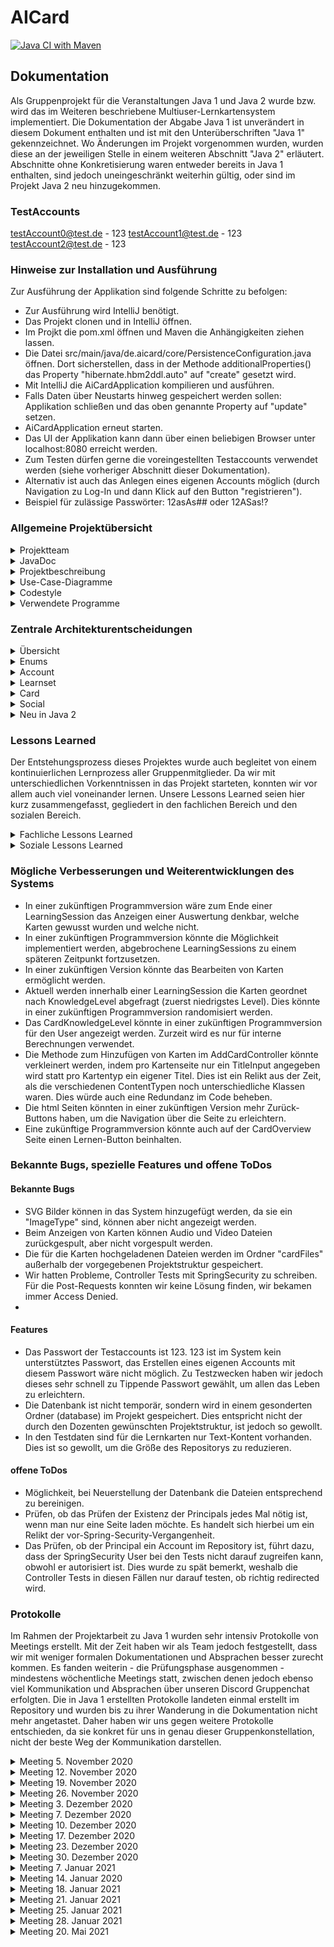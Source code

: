 # AICard
[![Java CI with Maven](https://github.com/fh-erfurt/aiCard/workflows/Java%20CI%20with%20Maven/badge.svg)](https://github.com/fh-erfurt/aiCard/actions)

## Dokumentation
Als Gruppenprojekt für die Veranstaltungen Java 1 und Java 2 wurde bzw. wird das im Weiteren beschriebene 
Multiuser-Lernkartensystem implementiert. 
Die Dokumentation der Abgabe Java 1 ist unverändert in diesem Dokument enthalten und ist mit den Unterüberschriften "Java 1" gekennzeichnet.
Wo Änderungen im Projekt vorgenommen wurden, wurden diese an der jeweiligen Stelle in einem weiteren Abschnitt "Java 2" erläutert.
Abschnitte ohne Konkretisierung waren entweder bereits in Java 1 enthalten, sind jedoch uneingeschränkt weiterhin gültig, oder sind im Projekt Java 2 neu hinzugekommen.

### TestAccounts
testAccount0@test.de - 123
testAccount1@test.de - 123
testAccount2@test.de - 123

### Hinweise zur Installation und Ausführung

Zur Ausführung der Applikation sind folgende Schritte zu befolgen:

- Zur Ausführung wird IntelliJ benötigt. 
- Das Projekt clonen und in IntelliJ öffnen.
- Im Projkt die pom.xml öffnen und Maven die Anhängigkeiten ziehen lassen.
- Die Datei src/main/java/de.aicard/core/PersistenceConfiguration.java öffnen. Dort sicherstellen, dass in der Methode additionalProperties() das Property "hibernate.hbm2ddl.auto" auf "create" gesetzt wird.
- Mit IntelliJ die AiCardApplication kompilieren und ausführen. 
- Falls Daten über Neustarts hinweg gespeichert werden sollen: Applikation schließen und das oben genannte Property auf "update" setzen.
- AiCardApplication erneut starten. 
- Das UI der Applikation kann dann über einen beliebigen Browser unter localhost:8080 erreicht werden.
- Zum Testen dürfen gerne die voreingestellten Testaccounts verwendet werden (siehe vorheriger Abschnitt dieser Dokumentation).
- Alternativ ist auch das Anlegen eines eigenen Accounts möglich (durch Navigation zu Log-In und dann Klick auf den Button "registrieren").
- Beispiel für zulässige Passwörter: 12asAs## oder 12ASas!?


### Allgemeine Projektübersicht

<details>
<summary>Projektteam</summary>
<br>

Das Team besteht aus 5 Mitgliedern, alle aus der Vertiefungsrichtung Ingenieursinformatik:
* **Clemens Berger** - [Profil](https://github.com/ClemensESB)
* **Antonio Blechschmidt** - [Profil](https://github.com/AntonioBlechschmidt)
* **Martin Kühlborn** - [Profil](https://github.com/KhbrnDev)
* **Daniel Michel** - [Profil](https://github.com/DanielMichel350)
* **Amine Semlali** - [Profil](https://github.com/AmineSemlali)

####Zuständigkeiten im Team:

- Amine Semlali: Domains, Repositories, Tests, Testdaten
- Antonio Blechschmidt: Frontend komplett
- Clemens Berger: Controller, Services, Models, Repositories, Testdaten
- Daniel Michel: Dokumentation, Services, Repositories, Tests
- Martin Kühlborn: Controller, Models, Services, Repositories, html, Spring Security, Testdaten
</details>

<details>
<summary>JavaDoc</summary>
<br>

[Hier](doc/JavaDoc/index.html) geht es zu unserer JavaDoc.

</details>



<details>
<summary>Projektbeschreibung</summary>

####Java 1

Ziel des Projektes ist es, ein Multiuser-Kartenlernsystem für Studierende und Lehrende als Pilotprojekt an der FH Erfurt
zu entwickeln. Um das System nutzen zu können, müssen die Studierenden und Lehrenden einen Account erstellen. Hierzu
sind die Angaben Hochschul-Email und Passwort zwingend erforderlich, da diese zum Login benötigt werden. Studierende
können sich ihrem Studienfach zuordnen. Alle können LearnSets anlegen. LearnSets sind eine Gruppierung von maximal 200 digitalen
Karten aus einem bestimmten Fachbereich. Ein LearnSet muss beim Erstelen benannt und beschrieben werden. 
LearnSets können als Sichtbarkeit entweder PRIVATE (nur der erstellende Account kann sie sehen und abonnieren), 
PUBLIC (alle können sie sehen und abonnieren) oder PROTECTED (der erstellende Account und alle Accounts in seiner
Freundesliste kann sie sehen und abonnieren) haben. Jede Karte im LearnSet besteht aus zwei Seiten, einer Vorder- und
einer Rückseite.
<br>
User können über eine Suchfunktion LearnSets finden, die für sie sichtbar sind, und sie zu ihrem Account hinzufügen
(abonnieren). Von abonnierten LearnSets aus können Abfragen gestartet werden, sogenannte Learning-Sessions. Beim Erstellen 
einer Learning-Session kann man auswählen, wie viele Karten in einer Abfrage abgefragt werden sollen: 10, 20, 30, 40 oder 50. Es werden automatisiert in einer LearningSession genau die Karten abgefragt, die über den niedrigsten Status verfügen.
Wird ein LearnSet neu abonniert, wird der Status jeder Karte auf diesen niedrigsten Wert gesetzt. Während einer LearningSession ist von dem Nutzer selbst anzugeben, ob er die Karte gewusst hat oder nicht. Anhand dieser Angabe wird der Status der Karte aktualisiert.
<br>
Accounts können Chats mit anderen Accounts erstellen und sich hierüber austauschen. Dem Austausch unter den Accounts dient
des Weiteren die Möglichkeit, LearnSets zu kommentieren und sie zu bewerten.

<br>
Ursprünglich wurde darüber hinaus überlegt, dem System eine Funktion hinzuzufügen, die es den Accouts ermöglicht, Gruppen mit anderen Accounts zu bilden und hierüber gemeinsam LearnSets zu erstellen.
Diese Funktion wurde jedoch nicht umgesetzt, da die Gruppe sich dazu entschied, lieber einen Fokus auf die Qualität der Kernfunktionen des Kartenlernsystems zu legen.
Gänzlich verabschiedet haben wir uns von dieser Funktion jedoch noch nicht - eventuell erfolgt eine Implementierung in Java 2.
Das bisher entstandene Grundgerüst der Gruppen-Klasse wurde im Projekt auskommentiert und alle vorhandenen Klassen wurden so gestaltet, dass eine Erweiterung des Gesamtsystems um eine Gruppen-Funktion ohne weiteres möglich ist. 

![img_5.png](doc/Pictures/business_use_case.png)

####Java 2

Die grundsätzliche Idee des Projektes hat sich seit der Projektabgabe Java 1 nicht geändert - jedoch sind neue Ideen hinzugekommen,
aus Zeitmanagementgründen wurden Ideen verworfen und die Komplexität der Klassen
wurde an manchen Stellen vereinfacht. Hier seien nur die Änderungen der vorliegenden
Abgabe im Vergleich zur Projektbeschreibung Stand Java 1 beschrieben. In allen anderen Punkten ist die Projektbeschreibung
Java 1 noch gültig. 
<br>
Beim Erstellen eines Accounts haben wir uns dazu entschlossen, mehr Angaben verpflichtend zu machen - die User müssen
nun also neben E-Mail Adresse (die entgegen des ursprünglichen Plans nicht zwingend die Hochschul-Mailadresse sein muss) und Passwort auch einen Namen angeben sowie eine Fakultät auswählen. 
Da die Unterscheidung zwischen Lehrenden-Accounts und Studierenden-Accounts wegfiel, gilt die zwingende Zuordnung zu einer 
Fakultät nun auch für Lehrende, nicht nur für Studierende. 
Auch bei Erstellen von Lernsets ist nun die Auswahl einer Fakultät erforderlich, um abonnierbare Lernsets übersichtlicher
im Learn Set Shop verfügbar machen zu können. Der Learn Set Shop realisiert die in der Projektbeschreibung Java 1
beschriebene Suchfunktion. Die Begrenzung von 200 Karten pro Lernset wurde aufgehoben.
<br>
Die für den Lernvorgang auswählbare Kartenzahl wurde reduziert auf maximal 25 Karten pro Learning-Session.
Hier kann nun zwischen 10, 15, 20 und 25 Karten gewählt werden. Hierdurch wird bewusst auf die bekanntlich kurze
Aufmerksamkeitsspanne von Studierenden und Menschen im Allgemeinen eingegangen. Enthält das Lernset weniger als die 
ausgewählte Kartenmenge, werden nur die existierenden Karten abgefragt. Enthält das Lernset gar keine Karten, wird der User auf die Seite /learnSets zurück geleitet. 
<br>
Die Möglichkeit des Chats zwischen Accounts wurde vom Team verworfen. Diese Funktion hätte den zeitlichen Rahmen des
Projekts gesprengt und ist zudem eine Funktion, die bereits durch viele andere Anbieter hinreichend realisiert ist.
Die Interaktion zwischen Accounts kann über das Bewerten bzw. Kommentieren von Lernsets erfolgen.

Eine Draufsicht auf die Möglichen Interaktionen zwischen User und System ist im folgenden Diagramm graphisch dargestellt.

![img_10.png](doc/Pictures/Business_UseCase_Java2.png)

<br>

Zur detailierten Funktionsweise der Klassen und Interaktionen der Klassen untereinander wurden weitere Entscheidungen getroffen,
die in der Dokumentation zu Java 1 so noch konkret beschrieben waren, die jedoch zur Nutzung des Systems relevant sind und daher hier aufgeführt werden:
- Learnsets haben genau einen Owner und können darüber hinaus mehrere Admins haben. Nur der Owner kann das Learnset bearbeiten und löschen.
Alle anderen Admins können nur Karten hinzufügen.
  
- Beim Erstellen eines LearnSets wird immer auch ein LearnSetAbo erstellt: ein Abo durch den LearnSetOwner. Wird das Lernset gelöscht, wird auch das Abo gelöscht.

- Die Visibility eines LearnSets entscheidet, ob LearnSets von anderen Accounts abonniert werden dürfen. Die Visibility eines Lernsets kann nachträglich bearbeitet werden. Dies führt dazu, dass zukünftig für das Lernset die neue Sichtbarkeit gilt.
Wird die Sichtbarkeit jedoch auf eine niedrigere Stufe als bisher verändert, bleiben aktive Abos des Lernsets bestehen, auch wenn sie der neuen Sichtbarkeit widersprechen.
  

- Zum Zeitpunkt der Projektabgabe Java 1 erhielten Accounts sowohl eine Liste "OwnLearnSets" als auch "LearnSetAbos". Die Liste "OwnLearnSets" wurde nun entfernt, da sie redundante Informationen enthält. OwnLearnSets sind LearnSetAbos, bei denen der Account auch Owner des zugehörigen LernSets ist.


  - Abgebrochene LearningSessions können nicht zu einem späteren Zeitpunkt fortgesetzt werden.

  - Beim Hochladen von Dateien für die Karten gibt es ein Datenlimit von 50mb. Dieses wird von JavaScript geprüft. Falls das Limit überschritten wird, gibt es ein JavaScript Alert und die Datei wird aus dem Input Feld entfernt.
  Diese Prüfung kann zwar umgangen werden, der Versuch des Hochladens einer größeren Datei führt jedoch nie zum Absturz des Servers. 
    Die Seite lädt dann lediglich nicht mehr.
    
- Einmal erstellte Karten können nicht bearbeitet werden, da sonst die Level der Karten in den LernSetAbos irreführend wären (die alte Karte wurde gewusst/ nicht gewusst, nicht aber die aktualisierte).
Ist der LearnSetOwner oder ein Admin des Lernsets mit einer Karte nicht mehr zufrieden, so kann er sie löschen und eine neue erstellen.
  
- Accounts haben eine Liste befreundeter Accounts. Freundschaften sind jedoch einseitig. Sie müssen nicht von dem anderen Account akzeptiert werden. Dies ist zweckdienlich, da die Freundesliste nur in zwei Bereichen relevant ist:
 nur Freunde können zum Admin eigener Lernsets gemacht werden und nur Freunde können eigene protected Lernsets abonnieren. Mit dem einseitigen Hinzfügen als Freund autorisiert ein Account andere genau hierzu.
  
- Wird ein Freund aus der Freundesliste entfernt, bleibt dieser Admin gemeinsamer Lernsets.
  
    

</details>

<details>
<summary>Use-Case-Diagramme</summary>
Die Folgenden Use-Case Diagramme zeigen den Stand bei Abgabe des Projektes Java 1. Die erfolgten Änderungen sind im Abschnitt
"Projektbeschreibung" sowie in der weiteren Dokumentation hinreichend beschrieben, weshalb hier auf weitere
detaillierte Use-Case-Diagramme verzichtet wird.

#### Account

![img.png](doc/Pictures/UseCaseAccount_1.png)

![img_1.png](doc/Pictures/UseCaseAccount_2.png)

#### Card

![img_2.png](doc/Pictures/UseCaseCard.png)

#### Learnset

![img_3.png](doc/Pictures/UseCaseLearnset.png)

![img_4.png](doc/Pictures/UseCaseLearnset_2.png)

#### Social

![img_5.png](doc/Pictures/UseCaseChat.png)

(noch) nicht implementiert:

![img_6.png](doc/Pictures/UseCaseGroup_1.png)

![img_7.png](doc/Pictures/UseCaseGroup_2.png)

</details>

<details>
<summary>Codestyle</summary>
Wir halten uns im Projekt an den allgemeinen Java Codestyle.
</details>

<details>
<summary>Verwendete Programme</summary>
<br>

* [IntelliJ](https://www.jetbrains.com/de-de/idea/) - IDE für JAVA
* [Discord](https://discord.com/) - Gruppenchat und Meetings
* [WebEx](https://www.webex.com/de/index.html) - Meetings, wenn der geteilte Bildschirm eine bessere Auflösung haben sollte
* [lucidchart](https://www.lucidchart.com) - Erstellung von Diagrammen
* [Office](https://www.office.com/) - Erstellung von Präsentationen
* [GitHub](https://github.com/) - Versionsverwaltung

</details>

### Zentrale Architekturentscheidungen
<details>
<summary> Übersicht </summary>

####Java 1

Im Laufe der Projektarbeit mussten in der Gruppe viele Entscheidungen getroffen werden hinsichtlich der Architektur des Systems,
es musste geklärt werden, wie die Klassen in Packages aufgeteilt werden sollen und welche Funktionalität in welcher Klasse am besten aufgehoben ist.
Die finale Struktur, die zum Zeitpunkt der Abgabe des Projekts für Java 1 vorliegt, ist das Ergebnis dieses Prozesses,
der mit folgendem Klassendiagramm, das auch in der Zwischenpräsentation des Projektes vorgestellt wurde, begann:

![img_3.png](doc/Pictures/class_diagram_old.png)

Am (vorläufigen) Ende dieses Prozesses steht nun das folgende Klassendiagramm, welches um eine bessere Übersicht zu
gewährleisten hier in verkürzter Version nur mit Klassennamen realisiert ist:

![img_4.png](doc/Pictures/class_diagram_new.png)

Die zentralen Entscheidungen, die zu diesem Ergebnis geführt haben, werden im Folgenden, geordnet nach Packages, dokumentiert.
Für die Dokumentation der konkreten Implementierung der Klassen ist bitte die unter Allgemeine Projektübersicht verlinkte JavaDoc sowie der Code selbst zu konsultieren.

####Java 2

Auch im Laufe der Arbeit im Rahmen des Projekts zur Lehrveranstaltung Java 2 wurden weitere Klassenanpassungen vorgenommen. 
Die Kernpackages, die Teil des Projektes Java 1 waren, wurden weiterentwickelt und angepasst, um sie im Rahmen des
Springframeworks nutzen zu können. In diesem Abschnitt werden nur die Klassen unter de.aicard.domains beschrieben. 
Auf die in Java 2 komplett neu hinzugefügten Komponenten wird in einem gesonderten Abschnitt eingegangen.
<br>
Das folgende Diagramm zeigt den finalen Stand unserer Klassen und Package-Aufteilung.
Welche Entscheidungen zu diesem Ergebnis führten, wird in den folgenden Abschnitten näher erläutert.
![img_11.png](doc/Pictures/UML_class_Java2.png)


</details>


<details>
<summary>Enums</summary>

####Java1
Das Package Enums kam im Arbeitsprojekt als Package neu hinzu. Ursprünglich war geplant, die Enums funktional an die Packages
anzugliedern, wo sie benötigt werden. Wir haben uns jedoch dazu entschieden, alle Enums in ein eigenes Package auszulagern, 
da dies die Projektstruktur übersichtlicher gestaltet.

####Java2
Im Laufe des zweiten Java Semesters wurde die Enumerationen "AcademicGrade" und "State" entfernt und eine Enumeration "DataType" hinzugefügt.
Hintergrund sind Anpassungen in anderen Packages: der akademische Grad wurde durch Zusammenlegen von Student und Professor 
zu einem Account hinfällig. Der "DataType" wird nun als Enum erfasst, zuvor wurden hierzu mehrere Kindklassen der
Klasse "CardContent" zur Verfügung gestellt. Generell wird auf den Wegfall bzw. das Hinzufügen von Enums in den Packages, in denen sie genutzt werden bzw. nicht (mehr) genutzt werden, näher eingegangen.
</details>

<details>
<summary>Account</summary>

####Java1
Das Package Account erfüllt die Funktion der Nutzerverwaltung. Von Anfang an klar war, dass für diese Aufgabe drei Klassen zentral sind:
die Klasse Account, und, da es in einem Hochschul-Lernsystem zwei Typen von Accounts geben muss, die beiden Subklassen Professor und Student, 
die die Grundfunktionalitäten von Account erben, jedoch Besonderheiten für Lehrende und Lernende abbilden können.
Wo wir im Entwicklungsprozess eine Entscheidung treffen mussten, ist bei der Zuordnung von LernSetAbo und LearningSession:
beide Klassen enthalten zwar Informationen, die klar einem Account zugeordnet sind, da ein LearnSetAbo Repräsentation eines LearnSets und seiner Account spezifischen Informationen,
wie der akutelle Lernstand, ist. Eine LearningSession wird ebenfalls immer aus einem LearnSetAbo in einem Account gestartet.
Entsprechend könnten LearnSetAbo sowie LearningSession ebenso gut im Package Account enthalten sein. 
Die Gruppe entschied sich dennoch dazu, beide Klassen in das Package LearnSet zu inkludieren, um alle direkt mit dem LearnSet
zusammenhängenden Klassen, die die Funktion des Anlegens und Lernens von Inhalten erfüllen, zentral in einem Package zu haben.

####Java2
Im Laufe der Arbeit an Java 2 wurde durch die Gruppe diskutiert, ob die Unterscheidung zwischen den Klassen Student und Professor notwendig ist,
oder ob ein einheitlicher Account ausreichend ist. Grundsätzlich kann in einem Universitätslernsystem die Unterscheidung in diese beiden Gruppen Sinn machen,
beispielsweise wenn Studierende und Lehrende innerhalb des Systems unterschiedliche Rollen wahrnehmen sollen, mit denen unterschiedliche Rechte verbunden sind, 
oder wenn für die Funktionsweise des Systems spezifische Attribute von Bedeutung sind. So wäre beispielsweise in einem System, 
in dem es - wie auch ursprünglich für aiCard vorgesehene - Gruppen gibt möglich, Studierende anhand von Studiengang und Semester automatisch in Gruppen hinzuzufügen.
Im letztendlichen Funktionsumfang von aiCard machte eine Verschmelzung zu nur einer Klasse Account mehr Sinn, da der einzige Unterschied darin lag, dass Studierende einer Fakultät zugeordnet wurden und bei Lehrenden ein akademischer Grad erfasst wurde.
Das Erfassen der Fakultät ergibt jedoch für alle Accounts Sinn, während der akademische Grad keinerlei Funktion im System erfüllt.
Somit gibt es im finalen System nur noch eine Klasse "Account". Das Löschen des Enums "Academic Grade" war die logische Konsequenz aus dieser Änderung.
</details>

<details>
<summary>Learnset</summary>

####Java1
Die im vorherigen Abschnitt begründete Entscheidung führt dazu, dass das Package Learnset mehr Funktionen beinhaltet, nämlich all diejenigen, 
die unmittelbar mit der Funktionalität "Lernen" unseres Lernkartensystems zusammenhängen.
Dies beinhaltet auch die Klasse CardList, die in allen anderen Klassen des Package lernsets benötigt wird. Sie ist eine Liste von Karten,
angereichert durch einen Index, der erhöht und verringert werden kann, und so die aktuelle Karte anzeigt,
beispielsweise die Karte, die gerade in einer LearningSession angezeigt wird.

####Java2
In diesem Package wurde nur eine kleine Änderung vorgenommen: der Enum "State", der zuvor im LearnSetAbo genutzt wurde, wurde entfernt.
Der Hintergrund dieser Entscheidung ist, dass wir in Information letztendlich nicht genutzt haben. Dies bedeutet nicht, 
dass eine solche Information grundsätzlich nicht sinnvoll wäre, es ist sogar eine in Weiterentwicklungen des Systems durchaus denkbare Eigenschaft.
In der kurzen Projektzeit von einem Semester hätte sie jedoch den Rahmen gesprengt und ein Löschen der ungenutzten Information war die logische Konsequenz.

</details>

<details>
<summary>Card</summary>

####Java1
Wenn auch zum Lernbereich gehörend, haben wir uns dazu entschlossen, alle Funktionalitäten, die direkt mit einzelnen Karten zusammenhängen,
in ein weiteres Package auszulagern, um die einzelnen Packages kompakt zu halten. Bis auf die Auslagerung der Enums stand dieses Package in seinem
Umfang von Anfang an.

####Java2
Auch in diesem Package wurde eine Verschlankung vorgenommen. Im Laufe der Weiterentwicklung der reinen Klassenlogik hin zu einer
Webanwendung mit Datenbankanbindung haben wir bemerkt, dass es einfacher ist, nicht 4 unterschiedliche CardContent Typen zu haben.
Daher haben wir uns dazu entschlossen, in nur einer Klasse "CardContent" durch ein Attribut vom neuen Enum Typ "DataType" zwischen den verschiedenen Arten von Inhalten zu unterscheiden.
Dies trägt auch dem CleanCode Prinzip "Composition über Vererbung" Rechnung.

</details>

<details>
<summary>Social</summary>

####Java 1
Im Package Social mussten am meisten Entscheidungen getroffen werden, auch, weil von Anfang an der Fokus unserer Arbeit
auf dem Bereich des Lernens lag und weniger auf dem Bereich der Interaktion zwischen Accounts. Dennoch konnten wir letztendlich 
auch aus diesem Bereich einige Funktionalitäten implementieren, wie Chats und dem Kommentieren von LearnSets. Von anderen
Klassen mussten wir uns schließlich dennoch trennen. Von der Klasse Groups trennten wir uns, da die Implementierung der 
Funktion, Gruppen zu bilden, innerhalb eines Semesters nicht so möglich gewesen wäre, dass sie unseren Ansprüchen genügt hätte.
Und wir trennten uns von zwei weiteren Klassen, die ursprünglich im Package Social enthalten waren: MessageList und AccountList.
Hier stellten wir während der Implementierung fest: wir brauchen diese Klassen nicht, denn wir hatten an diese Klassen keine
Anforderungen, die nicht auch die Java eigene Klasse ArrayList erfüllen würde. Die logische Konsequenz war es, diese Klassen aus unserem Projekt zu löschen.

####Java 2
Auch im Projekt Java 2 lag unser Fokus auf unserer Kernidee, ein Kartenlernsystem zu entwickeln.
Die Interaktion zwischen Accounts wurde daher aus Zeitgründen weiter reduziert. Statt einer Klasse Chat und einer Klasse Message interagieren Accounts letztendlich über Kommentare zu Lernsets.
Hierfür gibt es eine neue Klasse "Comment". Ein Kommentar zu einem Lernset kann einmalig und dauerhaft mit einer Bewertung des Lernsets erstellt werden. Zur Bewertung wurde eine neue Enumeration "Recommended" hinzugefügt.
</details>


<details>
<summary>Neu in Java 2</summary>
Wir haben uns für die Bearbeitung der Aufgabenstellung in Java 2 dazu entschieden, eine Desktop Browser Applikation zu erstellen.
Die Daten hierzu werden in einer H2-Datenbank gespeichert. Zur Abbildung unserer Klassen auf die Datenbank haben wir uns für Hibernate im Zusammenspiel mit JPA entschieden.
Zur grundlegenden Strukturierung der Anwendung haben wir uns, wie in der Vorlesung vorgestellt, für das Spring Framework entschieden, konkret für die Verwendung von Spring MVC mit Spring Security.
Die zugehörigen JPA-Repositorys sind in der Projektstruktur unter de.aicard/storages zu finden. Die Logik und der Zugriff auf die Repositories wurde durch Services realisiert, die unter de.aicard/services platziert sind.
Die Controller sind unter de.aicard/controller zu finden. Wir haben im Projektverlauf auch eine Aufteilung nach Java1-Packages in betracht gezogen, wie es auch in vielen Tutorials praktiziert wird. Beispielsweise hätten wir das AccountRepository, den AccountService und den AccountController auch unter de.aicard/domains/account platzieren können.
Dies hätte unter Umständen Abhängigkeiten reduzieren können. Wir haben uns dennoch für diese Projektstruktur entschieden, da sie nach unserer Einschätzung genauso oft empfohlen wurde und uns als Team intuitiver erschien.
Für das Frontend haben wir uns für die Verwendung von Thymeleaf entschieden. Die Templates sind unter src/main/resources/templates zu finden.

</details>

### Lessons Learned

Der Entstehungsprozess dieses Projektes wurde auch begleitet von einem kontinuierlichen Lernprozess aller Gruppenmitglieder.
Da wir mit unterschiedlichen Vorkenntnissen in das Projekt starteten, konnten wir vor allem auch viel voneinander lernen.
Unsere Lessons Learned seien hier kurz zusammengefasst, gegliedert in den fachlichen Bereich und den sozialen Bereich.

<details>
<summary> 
Fachliche Lessons Learned


</summary>

####Java 1
- Die größte Schwierigkeit bei diesem Projekt war das Umdenken von einer datenbankbasierten Logik: An der FH Erfurt lernen 
wir Softwaretechnik am Beispiel von Datenbanken, und mit diesem Denkmuster startete auch unsere Gruppe in das Projekt.
- Wir haben Java gelernt: trotz unterschiedlicher Vorkenntnisse haben am Ende doch alle etwas dazugelernt und ihre Kenntnisse
  in Java vertiefen können.
- Tests helfen sehr bei der Programmierung.
- Wir haben GitHub gelernt: Anfangs hatten wir einige Probleme beim Arbeiten mit GitHub, die wir jedoch alle gemeinsam lösen konnten.

####Java 2
- Wir haben im Laufe des Projektes festgestellt, dass Java Models viel mächtiger sind, als wir dachten, wodurch wir zunächst insbesondere beim Löschen komplizierter programmiert haben, als es nötig gewesen wäre. Dies haben wir bemerkt, und dann auch möglichst vereinfacht. Dabei sind wir jedoch auch an zeitliche Grenzen gestoßen, wodurch das finale Projekt immernoch an einigen Stellen einfacher sein könnte.
- Im Frontend sollte nichts gecasted werden.
- Thymeleaf, Spring MVC und alle anderen genutzten Technologien.

</details>
<details>

<summary>
Soziale Lessons Learned
</summary>

####Java 1
- Gruppenarbeit ist kompliziert, weil es viel Reden und Abstimmungen erfordert. Gerade im Online-Semester, wenn man sich nicht sowieso 
um die gemeisamen Veranstaltungen herum auf dem Campus trifft, ist dies eine besondere Herausforderung, die wir gemeinsam gemeistert haben.
- Wo viel miteinander geredet wird, ist eine gute und eindeutige Protokollführung sehr wichtig, damit Entscheidungen klar 
  dokumentiert sind.
- Wir sind mit Problemen nie alleine: egal welche (fachlichen) Probleme auftraten, es fand sich immer (mindestens) ein
  anderes Gruppenmitglied, das Abhilfe schaffen konnte. Egal, ob während den gemeinsamen Meetings oder einfach so zwischendurch
      in unserem Gruppenchat.
- Wir brauchen keine Sanktionen: wir hatten uns zu Beginn des Projektes, entgegen den Empfehlungen von Seiten des Dozenten,
  dazu entschieden, keine Sanktionen festzulegen. Hieran haben wir bis zum Ende festgehalten und haben gute Erfahrungen gemacht.
</details>

### Mögliche Verbesserungen und Weiterentwicklungen des Systems

- In einer zukünftigen Programmversion wäre zum Ende einer LearningSession das Anzeigen einer Auswertung denkbar, welche Karten gewusst wurden und welche nicht.
- In einer zukünftigen Programmversion könnte die Möglichkeit implementiert werden, abgebrochene LearningSessions zu einem späteren Zeitpunkt fortzusetzen.
- In einer zukünftigen Version könnte das Bearbeiten von Karten ermöglicht werden.
- Aktuell werden innerhalb einer LearningSession die Karten geordnet nach KnowledgeLevel abgefragt (zuerst niedrigstes Level). Dies könnte in einer zukünftigen Programmversion randomisiert werden.
- Das CardKnowledgeLevel könnte in einer zukünftigen Programmversion für den User angezeigt werden. Zurzeit wird es nur für interne Berechnungen verwendet.
- Die Methode zum Hinzufügen von Karten im AddCardController könnte verkleinert werden, indem pro Kartenseite nur ein TitleInput angegeben wird statt pro Kartentyp ein eigener Titel. Dies ist ein Relikt aus der Zeit, als die verschiedenen ContentTypen noch unterschiedliche Klassen waren. Dies würde auch eine Redundanz im Code beheben.
- Die html Seiten könnten in einer zukünftigen Version mehr Zurück-Buttons haben, um die Navigation über die Seite zu erleichtern.
- Eine zukünftige Programmversion könnte auch auf der CardOverview Seite einen Lernen-Button beinhalten.


### Bekannte Bugs, spezielle Features und offene ToDos

#### Bekannte Bugs

- SVG Bilder können in das System hinzugefügt werden, da sie ein "ImageType" sind, können aber nicht angezeigt werden.
- Beim Anzeigen von Karten können Audio und Video Dateien zurückgespult, aber nicht vorgespult werden.
- Die für die Karten hochgeladenen Dateien werden im Ordner "cardFiles" außerhalb der vorgegebenen Projektstruktur gespeichert. 
- Wir hatten Probleme, Controller Tests mit SpringSecurity zu schreiben. Für die Post-Requests konnten wir keine Lösung finden, wir bekamen immer Access Denied.
- 

#### Features

- Das Passwort der Testaccounts ist 123. 123 ist im System kein unterstütztes Passwort, das Erstellen eines eigenen Accounts mit diesem Passwort wäre nicht möglich. Zu Testzwecken haben wir jedoch dieses sehr schnell zu Tippende Passwort gewählt, um allen das Leben zu erleichtern.
- Die Datenbank ist nicht temporär, sondern wird in einem gesonderten Ordner (database) im Projekt gespeichert. Dies entspricht nicht der durch den Dozenten gewünschten Projektstruktur, ist jedoch so gewollt.
- In den Testdaten sind für die Lernkarten nur Text-Kontent vorhanden. Dies ist so gewollt, um die Größe des Repositorys zu reduzieren.


#### offene ToDos

- Möglichkeit, bei Neuerstellung der Datenbank die Dateien entsprechend zu bereinigen.
- Prüfen, ob das Prüfen der Existenz der Principals jedes Mal nötig ist, wenn man nur eine Seite laden möchte. Es handelt sich hierbei um ein Relikt der vor-Spring-Security-Vergangenheit.
- Das Prüfen, ob der Principal ein Account im Repository ist, führt dazu, dass der SpringSecurity User bei den Tests nicht darauf zugreifen kann, obwohl er autorisiert ist. Dies wurde zu spät bemerkt, weshalb die Controller Tests in diesen Fällen nur darauf testen, ob richtig redirected wird.

### Protokolle

Im Rahmen der Projektarbeit zu Java 1 wurden sehr intensiv Protokolle von Meetings erstellt. Mit der Zeit haben wir als Team jedoch festgestellt, dass wir mit weniger formalen Dokumentationen und Absprachen besser zurecht kommen.
Es fanden weiterin - die Prüfungsphase ausgenommen - mindestens wöchentliche Meetings statt, zwischen denen jedoch ebenso viel Kommunikation und Absprachen über unseren Discord Gruppenchat erfolgten. 
Die in Java 1 erstellten Protokolle landeten einmal erstellt im Repository und wurden bis zu ihrer Wanderung in die Dokumentation nicht mehr angetastet.
Daher haben wir uns gegen weitere Protokolle entschieden, da sie konkret für uns in genau dieser Gruppenkonstellation, nicht der beste Weg der Kommunikation darstellen. 

<details>
<summary>Meeting 5. November 2020</summary>
<br>

Protokoll

Meeting

Datum:05.11.20
Uhrzeit:18:00-19:20 Uhr


Teilnehmer:
Amine Semlali
Clemens Berger
Daniel Michel
Martin Kühlborn
Antonio Blechschmidt (Protokollant)


Inhalt:
regelmäßige Treffen Donnerstag 19 Uhr
keine Sanktionen für negative Verhalten, Überlegungen übe ein Belohnungssytem
Codstyle wird grob übernommen von Herr Sahms C++ Codestyle
Themenbesprechung:
Zahnarztorganisationssoftware
Burgerladenbestellsoftware
Karteikartensystem (gewähltes Thema)
Name für Projekt: aiCard
erstellen des Repository
testen der Funktionalitäten in GitHub


Aufgaben:
alle Mitglieder:
GitHub und IntelliJ zum laufen bringen
Beschreibung schreiben
Amine:
-
Clemens:
-
Daniel:
-
Martin:
Codestyle Sheet organisieren
Antonio:
Protokoll auf GitHub hochladen
</details>

<details>
<summary>Meeting 12. November 2020</summary>
<br>
Protokoll

Meeting

Datum:12.11.20
Uhrzeit:19:00 - 21:30Uhr


Teilnehmer:
Amine Semlali
Clemens Berger
Daniel Michel (Zukunfts Protokoll)
Martin Kühlborn (Protokollant)
Antonio Blechschmidt (verspätet)


Inhalt:
Projektbeschreibung überarbeiten und Festlegung der Projektideen
Erstellung der PowerPoint für die Präsentation am 16.11.20


Aufgaben:
alle Mitglieder:

    Amine:
        -Präsentation Folie 6
    Clemens:
        -Präsentation Folie 3
    Daniel:
        -Description verschönern 
		-Präsentation Folie 4
    Martin:
		-Präsentation Folie 5
    Antonio:
		-Präsentation Folie 1 und 2


</details>



<details>
<summary>Meeting 19. November 2020</summary>
<br>
Protokoll

Meeting

Datum:19.11.20
Uhrzeit:19:00 - 22:00Uhr


Teilnehmer:
Amine Semlali
Clemens Berger (Protokollant)
Daniel Michel (Verspätet)
Martin Kühlborn
Antonio Blechschmidt


Inhalt:
Klassen und Methoden Identifikation


Aufgaben:
alle Mitglieder:
Die denken Nach und Atmen

    Amine:
        Hat Link für UML Diagramm
        Card
    Clemens:
        Skipper
    Daniel:
        LearnSet
    Martin:
		Account
    Antonio:
		LearningSession


</details>

<details>
<summary>Meeting 26. November 2020</summary>
<br>
Protokoll

Meeting

Datum: 26.11.2020
Uhrzeit: 19:00

Teilnehmer:
Amine Semlali
Clemens Berger
Daniel Michel (Protokoll)
Martin Kühlborn
Antonio Blechschmidt

Inhalt:
- Aktueller Stand Klassen
- Skipper-Problem
- Dokumentation
- Ziele bis nächste Woche

Status:
- LearnSet Status: Status, wenn nicht neu: Prozentzahl wird angezeigt

Dokumentation:
- 1. Foliensatz, Seite 14

Optionaler Termin bei Problemen: Montag Abend

ToDo:
- Klassen aufeinander abstimmen
- @Daniel Konstruktor LearnSet bezüglich State überarbeiten
- @Clemens neue Klasse CardList
- @all Code dokumentieren
- @Daniel Enums auslagern
- @Daniel Nachfragen, ob Rücksprache mit Dozent möglich

</details>

<details>
<summary>Meeting 3. Dezember 2020</summary>
<br>
Protokoll Meeting

Datum: 03.12.2020
Uhrzeit: 19:00

Teilnehmer:
Amine Semlali (Protokoll)
Clemens Berger
Daniel Michel
Martin Kühlborn
Antonio Blechschmidt

Inhalt:
- Änderung Stand Klassen : Constructor Learnset ändern
- Fragen
- Ziele bis nächster Montag

Fragen für Montag :
-	Datenbank implementieren ?
-	Wie viele Klassen brauchen wir für 5 Personen ??
-	Jeweils eine Klasse für Vorder- und Rückseite der Karte ?
-	Fotos auf Karten ?
-   Welche Kriterien/Themen gibt es für die Zwischenpräsentation?
-   Enums als Klasse so ok?

ToDo: bis Montag 07.12.2020
- @Martin : Enum Klasse (Studiengänge)
- @alle : sich informieren über Logger Klasse + Test Fälle schreiben
-  sich über UML Diagramm informieren (wie macht man das richtig)

</details>

<details>
<summary>Meeting 7. Dezember 2020</summary>
<br>
Protokoll

Meeting

Datum:07.12.2020
Uhrzeit:19:00-21:30 Uhr


Teilnehmer:
Amine Semlali
Clemens Berger
Daniel Michel
Martin Kühlborn
Antonio Blechschmidt (Protokollant)


Inhalt:
Diskusion neue Klassen
(EnumKlassen)
State
CardKnowledgeLevel
Fakultäten
Studiengänge
(abstrakte)Karteninhalt - Superklasse der MedienKlassen
TextKartenSeite
AudioKartenSeite
BildKartenSeite
VideoKartenSeite
(abstrakte)AccountKlasse aufspalten
Student - Semester
Dozent - Administrative Funktionen
ChatKlasse mit ArrayKommentare
KommentareKlasse - für CardSets, Cards
LearningGroupKlasse - alle Können karten erstellen
LearnSet AccountArray für eine Whitelist
CardProgress - Knowlegdelevel, Status Auslagern in eine Klasse die Accountgebundene Card/Cardset festhält
Array mit Knowlegdelevel
Array mit Status
KlassenDiagramm in lucidchart (https://lucid.app/lucidchart/c7963545-5f00-46cf-94dc-b8bf282ebe30/edit?shared=true&page=HWEp-vi-RSFO#?folder_id=home&browser=icon )



Aufgaben:
alle Mitglieder:
Use-Cases überlegen
Amine:
Card
Clemens:
Learnset und Cardlist
Daniel:
Roter Bereich in lucidchard
Martin:
Gelber Bereich in lucidchard
Antonio:
LearningSeason
</details>

<details>
<summary>Meeting 10. Dezember 2020</summary>
<br>
Protokoll

Meeting

Datum:12+13.12.2020
Uhrzeit:19:00-21:00 Uhr


Teilnehmer:
Amine Semlali
Clemens Berger
Daniel Michel
Martin Kühlborn	(Protokollant)
Antonio Blechschmidt


Inhalt:
Präsentation erstellen für Zwischenpräsentation


Amine:
Card(6+7)
Antonio:
Lernsets(8+9)
Clemens:
Account(4+5, 12)
Martin:
Einleitung (1,2,3)
Daniel:
Chats(10+11)

@all:
Sonntag 19:00Uhr treffen und Präsentation durchsprechen
</details>

<details>
<summary>Meeting 17. Dezember 2020</summary>
<br>
Protokoll

Datum: 17. Dez 2020
Uhrzeit: 19:17 Uhr bis 19:47 Uhr

Anwesend: Alle :)

Themenverteilung:
CardStatus, Card und das rechts davon: Martin
LearnSet, LearnSetAbo, LearningSession: Daniel
Account, Student, Professor: Clemens
AccountList, Groups, LearnSetAbo: Amine
Antonio: Dokumentation

Code-Review-Kreis: Martin-> Daniel -> Clemens -> Amine -> Martin

und Antonio rewied alles

Nächste Meetings: Mittwochs, 19 Uhr

</details>

<details>
<summary>Meeting 23. Dezember 2020</summary>
<br>
Protokoll

Meeting

Datum:23.12.2020
Uhrzeit:19:00-19:38 Uhr


Teilnehmer:
Amine Semlali
Clemens Berger (Protokollant)
Daniel Michel
Martin Kühlborn
Antonio Blechschmidt


Inhalt:
LearnSetAbo
Problembesprechung


Aufgaben:
alle Mitglieder:
-
Amine:
-Message MessageList
Clemens:
-
Daniel:
-
Martin:
-
Antonio:
-
</details>

<details>
<summary>Meeting 30. Dezember 2020</summary>
<br>
Protokoll

Meeting

Datum:30.12.2020
Uhrzeit:19:00-19:38 Uhr


Teilnehmer:
Amine Semlali (Protokollant)
Clemens Berger
Daniel Michel
Martin Kühlborn
Antonio Blechschmidt


Inhalt:

Tests schreiben
Klassen vervollständigen


Aufgaben:

    alle Mitglieder: Eigene Klassen vervollständigen

    Amine: Tests für AccountList, Group, Chat, MessageList, Message

    Clemens: prüfen ob unser Code folgt die Javacode conventions, Erweiterung der Beschreibung

    Daniel: Tests für Learningsession und Learnsetabo

    Martin: Tests für Cardlist, Cardstatus und Learnset

    Antonio: Tests für Account und Funktionen

</details>

<details>
<summary>Meeting 7. Januar 2021</summary>
<br>
Meeting

Datum:07.01.2021
Uhrzeit:19 Uhr


Teilnehmer:
Amine Semlali
Clemens Berger
Daniel Michel
Martin Kühlborn
Antonio Blechschmidt (Protokollant)


Inhalt:
besprechen von Problemen
überarbeiten von Klassen anhand von fehlschlagenden Tests
account.creategroup() 2. Constructer
leanset.learnset() parameter übergeben
owner von Account übergeben
LearnsetAbo int für Evaluation

Aufgaben:
alle Mitglieder:
m_ für alle Member
Test schreiben
Amine:
-
Clemens:
-
Daniel:

    Martin:

    Antonio:

</details>

<details>
<summary>Meeting 14. Januar 2020</summary>
<br>
Meeting

Datum:14.01.2021
Uhrzeit:19 Uhr

Nächstes Treffen: Montag, 18.01.2021 19:00UHR

Teilnehmer:
Amine Semlali
Clemens Berger
Daniel Michel
Martin Kühlborn (Protokollant)
Antonio Blechschmidt


Inhalt:
Problembehandlung Chat
Gruppe wird nach hinten verschoben



Ideen für die Dokumentation:
Löschbare Nachrichten im Chat


Aufgaben:
alle Mitglieder:
- TODOS in eingenen Klassen bearbeiten
- Bei Gettern NullPointerExceptioons hinzufügen
-
Amine:
-
Clemens:
-
Daniel:

    Martin:

    Antonio:
</details>
<details>
<summary>Meeting 18. Januar 2021</summary>
<br>
Meeting

Datum:18.01.2021
Uhrzeit:19 Uhr

Nächstes Treffen:

Teilnehmer:
Amine Semlali
Clemens Berger
Daniel Michel (Protokollant)
Martin Kühlborn
Antonio Blechschmidt


Inhalt:
Dokumentation

Funktionalitäten, die wir noch brauchen:
- generelle Suchfunktion

Aufgabe:

Clemens überarbeitet die Klassen in Doku.
alle anderen: ToDos abarbeiten, Fehler in Tests beheben, weitere Tests schreiben, Code-Dokumentation in Englisch und
Java-Code-Standard
</details>

<details>
<summary>Meeting 21. Januar 2021</summary>
Meeting

Datum:18.01.2021
Uhrzeit:19 Uhr

Nächstes Treffen:

Teilnehmer:
Amine Semlali
Clemens Berger
Daniel Michel (Protokollant)
Martin Kühlborn
Antonio Blechschmidt


Inhalt:
Dokumentation

Funktionalitäten, die wir noch brauchen:
- generelle Suchfunktion

Aufgabe:

Clemens überarbeitet die Klassen in Doku.
alle anderen: ToDos abarbeiten, Fehler in Tests beheben, weitere Tests schreiben, Code-Dokumentation in Englisch und
Java-Code-Standard
</details>

<details>
<summary>Meeting 25. Januar 2021</summary>
<br>
Meeting

Datum:25.01.2021
Uhrzeit:19 Uhr

Nächstes Treffen: Donnerstag, 28.01.2021 19:00UHR

Teilnehmer:
Amine Semlali (Protokollant)
Clemens Berger
Daniel Michel
Martin Kühlborn
Antonio Blechschmidt

Inhalt:
To Do reviews
Code review



Aufgaben:
alle Mitglieder:

Argumente von Funktionen mit _ anfangen
Eigene Klassen anpassen
Tests schreiben
Todos bearbeiten
Codestyle respektieren
Klassendiagramm updaten
Dokumentation

</details>

<details>
<summary>Meeting 28. Januar 2021</summary>
<br>
Meeting

Datum:28.01.2021
Uhrzeit:19 Uhr

Nächstes Treffen:

Teilnehmer:
Amine Semlali
Clemens Berger
Daniel Michel
Martin Kühlborn (Protokollant)
Antonio Blechschmidt


Inhalt:
PowerPoint Präsentation
Problemen fixen im Test

Aufgabe:
@all:
Ideen für Präsetation
@Amine:

	@Clemens:
		DIAGRAMME ! ! !!!
	@Daniel:
		
	@Martin:
		
	@Antonio:
		Account und AccountTest fixen
</details>

<details>
<summary>Meeting 20. Mai 2021</summary>

Meeting Protokol 20.05.21 18 Uhr

Ablauf
Stand des Projekts
Aufgaben bis Präsentation
Front-end Martin, Antonio (Fr)
Spring & Test Clemens, Amine, Daniel (Sa Meeting 15 uhr)
Account Clemens
Social Amine
Rest Daniel ( kann Zeug noch abgeben)

nächstes Meeting Montag 15Uhr
</details>


